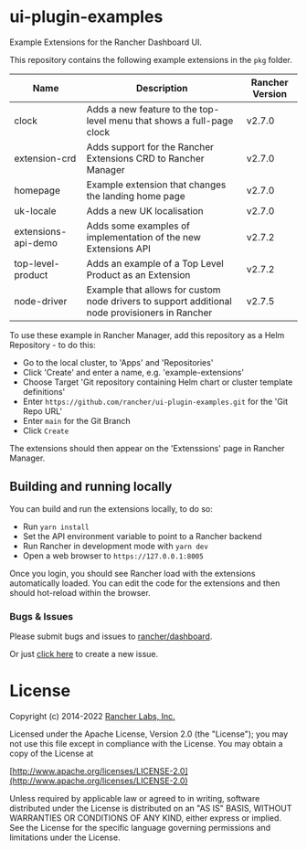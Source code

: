 # ui-plugin-examples
Example Extensions for the Rancher Dashboard UI.

This repository contains the following example extensions in the `pkg` folder.

|Name|Description|Rancher Version|
|----|-----------|---------------|
|clock|Adds a new feature to the top-level menu that shows a full-page clock|v2.7.0|
|extension-crd|Adds support for the Rancher Extensions CRD to Rancher Manager|v2.7.0|
|homepage|Example extension that changes the landing home page|v2.7.0|
|uk-locale|Adds a new UK localisation|v2.7.0|
|extensions-api-demo|Adds some examples of implementation of the new Extensions API|v2.7.2|
|top-level-product|Adds an example of a Top Level Product as an Extension|v2.7.2|
|node-driver|Example that allows for custom node drivers to support additional node provisioners in Rancher|v2.7.5|

To use these example in Rancher Manager, add this repository as a Helm Repository - to do this:

- Go to the local cluster, to 'Apps' and 'Repositories'
- Click 'Create' and enter a name, e.g. 'example-extensions'
- Choose Target 'Git repository containing Helm chart or cluster template definitions'
- Enter `https://github.com/rancher/ui-plugin-examples.git` for the 'Git Repo URL'
- Enter `main` for the Git Branch
- Click `Create`

The extensions should then appear on the 'Extenssions' page in Rancher Manager.

## Building and running locally

You can build and run the extensions locally, to do so:

- Run `yarn install`
- Set the API environment variable to point to a Rancher backend
- Run Rancher in development mode with `yarn dev`
- Open a web browser to `https://127.0.0.1:8005`

Once you login, you should see Rancher load with the extensions automatically loaded. You can edit the code for the extensions
and then should hot-reload within the browser.

### Bugs & Issues
Please submit bugs and issues to [rancher/dashboard](//github.com/rancher/dashboard/issues).

Or just [click here](//github.com/rancher/dashboard/issues/new) to create a new issue.

License
=======
Copyright (c) 2014-2022 [Rancher Labs, Inc.](http://rancher.com)

Licensed under the Apache License, Version 2.0 (the "License");
you may not use this file except in compliance with the License.
You may obtain a copy of the License at

[http://www.apache.org/licenses/LICENSE-2.0](http://www.apache.org/licenses/LICENSE-2.0)

Unless required by applicable law or agreed to in writing, software
distributed under the License is distributed on an "AS IS" BASIS,
WITHOUT WARRANTIES OR CONDITIONS OF ANY KIND, either express or implied.
See the License for the specific language governing permissions and
limitations under the License.
